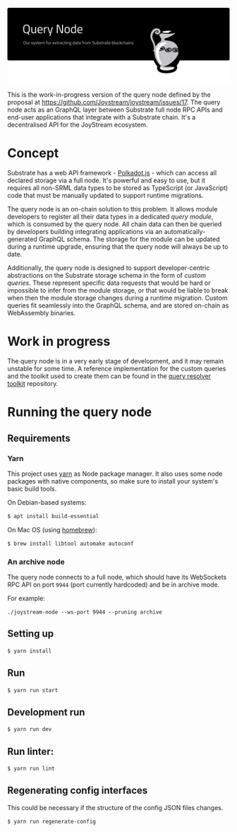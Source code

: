 ![Query Nodes for Joystream](./banner.svg)

This is the work-in-progress version of the query node defined by the proposal at https://github.com/Joystream/joystream/issues/17. The query node acts as an GraphQL layer between Substrate full node RPC APIs and end-user applications that integrate with a Substrate chain. It's a decentralised API for the JoyStream ecosystem.

# Concept

Substrate has a web API framework - [Polkadot.js](https://github.com/polkadot-js/) - which can access all declared storage via a full node. It's powerful and easy to use, but it requires all non-SRML data types to be stored as TypeScript (or JavaScript) code that must be manually updated to support runtime migrations.  

The query node is an on-chain solution to this problem. It allows module developers to register all their data types in a dedicated _query module_, which is consumed by the query node. All chain data can then be queried by developers building integrating applications via an automatically-generated GraphQL schema. The storage for the module can be updated during a runtime upgrade, ensuring that the query node will always be up to date.

Additionally, the query node is designed to support developer-centric abstractions on the Substrate storage schema in the form of _custom queries_. These represent specific data requests that would be hard or impossible to infer from the module storage, or that would be liable to break when then the module storage changes during a runtime migration. Custom queries fit seamlessly into the GraphQL schema, and are stored on-chain as WebAssembly binaries.

# Work in progress

The query node is in a very early stage of development, and it may remain unstable for some time. A reference implementation for the custom queries and the toolkit used to create them can be found in the [query resolver toolkit](https://github.com/Joystream/query-resolver-toolkit) repository.

# Running the query node

## Requirements

### Yarn

This project uses [yarn](https://yarnpkg.com/) as Node package manager. It also
uses some node packages with native components, so make sure to install your
system's basic build tools.

On Debian-based systems:

```bash
$ apt install build-essential
```

On Mac OS (using [homebrew](https://brew.sh/)):

```bash
$ brew install libtool automake autoconf
```

### An archive node

The query node connects to a full node, which should have its WebSockets RPC API on port `9944` (port currently hardcoded) and be in archive mode.

For example:

```
./joystream-node --ws-port 9944 --pruning archive
```

## Setting up

```bash
$ yarn install
```

## Run
```bash
$ yarn run start
```

## Development run

```bash
$ yarn run dev
```

## Run linter:
```bash
$ yarn run lint
```

## Regenerating config interfaces

This could be necessary if the structure of the config JSON files changes.

```bash
$ yarn run regenerate-config

```
